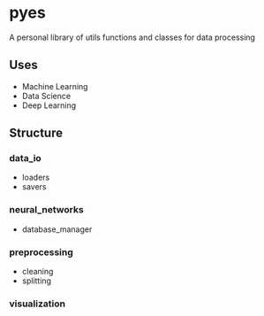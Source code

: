 # pyes
A personal library of utils functions and classes for data processing

## Uses
- Machine Learning
- Data Science
- Deep Learning

## Structure

### data_io

- loaders
- savers

### neural_networks
- database_manager

### preprocessing
- cleaning
- splitting

### visualization